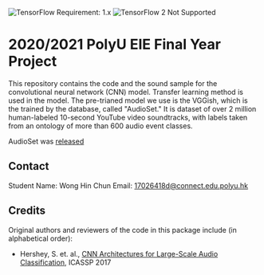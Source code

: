 ![TensorFlow Requirement: 1.x](https://img.shields.io/badge/TensorFlow%20Requirement-1.x-brightgreen)
![TensorFlow 2 Not Supported](https://img.shields.io/badge/TensorFlow%202%20Not%20Supported-%E2%9C%95-red.svg)

# 2020/2021 PolyU EIE Final Year Project

This repository contains the code and the sound sample for the convolutional neural network (CNN) model. Transfer learning method is used in the model. The pre-trianed model we use is the VGGish, which is the trained by the database, called "AudioSet." It is dataset of over 2 million human-labeled 10-second YouTube video soundtracks, with labels taken from an ontology of more than 600 audio event classes.

AudioSet was
[released](https://research.googleblog.com/2017/03/announcing-audioset-dataset-for-audio.html)



## Contact

Student Name: Wong Hin Chun
Email: 17026418d@connect.edu.polyu.hk

## Credits

Original authors and reviewers of the code in this package include (in
alphabetical order):

* Hershey, S. et. al.,
[CNN Architectures for Large-Scale Audio Classification](https://research.google.com/pubs/pub45611.html),
ICASSP 2017
